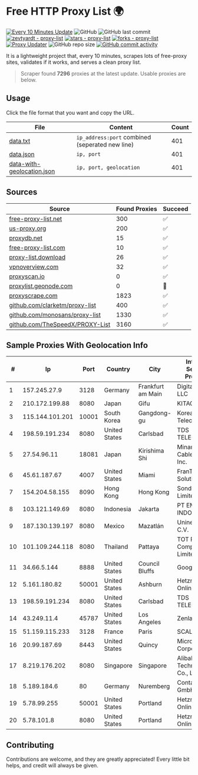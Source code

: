 
# Free HTTP Proxy List 🌍

[![Every 10 Minutes Update](https://github.com/mertguvencli/http-proxy-list/actions/workflows/main.yml/badge.svg?branch=main)](https://github.com/mertguvencli/http-proxy-list/actions/workflows/main.yml)
![GitHub](https://img.shields.io/github/license/mertguvencli/http-proxy-list)
![GitHub last commit](https://img.shields.io/github/last-commit/mertguvencli/http-proxy-list)
[![zevtyardt - proxy-list](https://img.shields.io/static/v1?label=zevtyardt&message=proxy-list&color=blue&logo=github)](https://github.com/zevtyardt/proxy-list "Go to GitHub repo")
[![stars - proxy-list](https://img.shields.io/github/stars/zevtyardt/proxy-list?style=social)](https://github.com/zevtyardt/proxy-list)
[![forks - proxy-list](https://img.shields.io/github/forks/zevtyardt/proxy-list?style=social)](https://github.com/zevtyardt/proxy-list)
[![Proxy Updater](https://github.com/zevtyardt/proxy-list/workflows/Proxy%20Updater/badge.svg)](https://github.com/zevtyardt/proxy-list/actions?query=workflow:"Proxy+Updater")
![GitHub repo size](https://img.shields.io/github/repo-size/zevtyardt/proxy-list)
[![GitHub commit activity](https://img.shields.io/github/commit-activity/m/zevtyardt/proxy-list?logo=commits)](https://github.com/zevtyardt/proxy-list/commits/main)

It is a lightweight project that, every 10 minutes, scrapes lots of free-proxy sites, validates if it works, and serves a clean proxy list.

> Scraper found **7296** proxies at the latest update. Usable proxies are below.

## Usage

Click the file format that you want and copy the URL.

|File|Content|Count|
|----|-------|-----|
|[data.txt](https://raw.githubusercontent.com/mertguvencli/http-proxy-list/main/proxy-list/data.txt)|`ip_address:port` combined (seperated new line)|401|
|[data.json](https://raw.githubusercontent.com/mertguvencli/http-proxy-list/main/proxy-list/data.json)|`ip, port`|401|
|[data-with-geolocation.json](https://raw.githubusercontent.com/mertguvencli/http-proxy-list/main/proxy-list/data-with-geolocation.json)|`ip, port, geolocation`|401|

## Sources

|Source|Found Proxies|Succeed|
|------|-------------|-------|
|[free-proxy-list.net](https://free-proxy-list.net)|300|✅|
|[us-proxy.org](https://www.us-proxy.org)|200|✅|
|[proxydb.net](http://proxydb.net)|15|✅|
|[free-proxy-list.com](https://free-proxy-list.com/?page=&port=&type%5B%5D=http&type%5B%5D=https&up_time=0&search=Search)|10|✅|
|[proxy-list.download](https://www.proxy-list.download/HTTP)|26|✅|
|[vpnoverview.com](https://vpnoverview.com/privacy/anonymous-browsing/free-proxy-servers)|32|✅|
|[proxyscan.io](https://www.proxyscan.io)|0|✅|
|[proxylist.geonode.com](https://proxylist.geonode.com/api/proxy-list?limit=300&page=1&sort_by=lastChecked&sort_type=desc&protocols=http,https)|0|🚫|
|[proxyscrape.com](https://api.proxyscrape.com/v2/?request=displayproxies&protocol=http&timeout=10000&country=all&ssl=all&anonymity=all)|1823|✅|
|[github.com/clarketm/proxy-list](https://raw.githubusercontent.com/clarketm/proxy-list/master/proxy-list-raw.txt)|400|✅|
|[github.com/monosans/proxy-list](https://raw.githubusercontent.com/monosans/proxy-list/main/proxies/http.txt)|1330|✅|
|[github.com/TheSpeedX/PROXY-List](https://raw.githubusercontent.com/TheSpeedX/PROXY-List/master/http.txt)|3160|✅|


## Sample Proxies With Geolocation Info

|#|Ip|Port|Country|City|Internet Service Provider|
|-|--|----|-------|----|-------------------------|
|1|157.245.27.9|3128|Germany|Frankfurt am Main|DigitalOcean, LLC|
|2|210.172.199.88|8080|Japan|Gifu|KITAGATA|
|3|115.144.101.201|10001|South Korea|Gangdong-gu|Korea Telecom|
|4|198.59.191.234|8080|United States|Carlsbad|TDS TELECOM|
|5|27.54.96.11|18081|Japan|Kirishima Shi|Minamikyusyu CableTV Net Inc.|
|6|45.61.187.67|4007|United States|Miami|FranTech Solutions|
|7|154.204.58.155|8090|Hong Kong|Hong Kong|Sondercloud Limited|
|8|103.121.149.69|8080|Indonesia|Jakarta|PT EMERIO INDONESIA|
|9|187.130.139.197|8080|Mexico|Mazatlán|Uninet S.A. de C.V.|
|10|101.109.244.118|8080|Thailand|Pattaya|TOT Public Company Limited|
|11|34.66.5.144|8888|United States|Council Bluffs|Google LLC|
|12|5.161.180.82|50001|United States|Ashburn|Hetzner Online GmbH|
|13|198.59.191.234|8080|United States|Carlsbad|TDS TELECOM|
|14|43.249.11.4|45787|United States|Los Angeles|Zenlayer Inc|
|15|51.159.115.233|3128|France|Paris|SCALEWAY|
|16|20.99.187.69|8443|United States|Quincy|Microsoft Corporation|
|17|8.219.176.202|8080|Singapore|Singapore|Alibaba (US) Technology Co., Ltd.|
|18|5.189.184.6|80|Germany|Nuremberg|Contabo GmbH|
|19|5.78.99.255|50001|United States|Portland|Hetzner Online GmbH|
|20|5.78.101.8|8080|United States|Portland|Hetzner Online GmbH|



## Contributing

Contributions are welcome, and they are greatly appreciated! Every
little bit helps, and credit will always be given.

